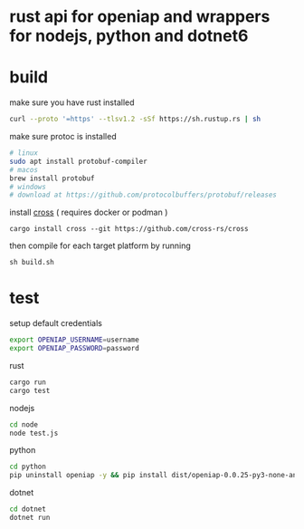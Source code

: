 # rust api for openiap and wrappers for nodejs, python and dotnet6


# build
make sure you have rust installed
```bash
curl --proto '=https' --tlsv1.2 -sSf https://sh.rustup.rs | sh
```
make sure protoc is installed
```bash
# linux
sudo apt install protobuf-compiler
# macos
brew install protobuf
# windows
# download at https://github.com/protocolbuffers/protobuf/releases
```
install [cross](https://github.com/cross-rs/cross) ( requires docker or podman )
```
cargo install cross --git https://github.com/cross-rs/cross
```
then compile for each target platform by running
```
sh build.sh
```

# test
setup default credentials

```bash
export OPENIAP_USERNAME=username
export OPENIAP_PASSWORD=password
```

rust
```bash
cargo run
cargo test
```

nodejs
```bash
cd node
node test.js
```

python
```bash
cd python
pip uninstall openiap -y && pip install dist/openiap-0.0.25-py3-none-any.whl && python test.py

```
dotnet
```bash
cd dotnet
dotnet run
```

